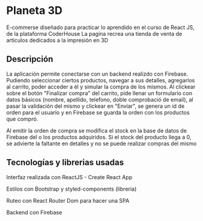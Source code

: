 # Planeta 3D

E-commerse diseñado para practicar lo aprendido en el curso de React JS, de la plataforma CoderHouse
La pagina recrea una tienda de venta de articulos dedicados a la impresión en 3D

## Descripción

La aplicación permite conectarse con un backend realizdo con Firebase. Pudiendo seleccionar ciertos productos, navegar a sus detalles, agregarlos al carrito, poder acceder a él y simular la compra de los mismos. Al clickear sobre el botón "Finalizar compra" del carrito, pide llenar un formulario con datos básicos (nombre, apellido, telefono, doble comprobació de email), al pasar la validación del mismo y clickear en "Enviar", se genera un id de orden para el usuario y en Firebase se guarda la orden con los productos que compró. 

Al emitir la orden de compra se modifica el stock en la base de datos de Firebase del o los productos adquiridos. Si el stock del producto llega a 0, se advierte la faltante en detalles y no se puede realizar compras del mismo

## Tecnologías y librerias usadas

Interfaz realizada con ReactJS - Create React App

Estilos con Bootstrap y styled-components (libreria)

Ruteo con React Router Dom para hacer una SPA

Backend con Firebase